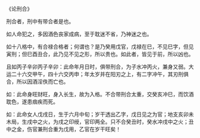 《论刑合》

刑合者，刑中有带合者是也。

如人命犯之，多因酒色丧家成病，至于耽迷不省，乃神迷之也。

如十八格中，有合禄合格者；何谓也？是乃癸用戊官，戊禄在巳，不见巳字，但见寅刑；但巳酉丑合，此乃见不见之形，所以贵也。如此者，皆见于前，所以凶也。

且如丙子辛卯丙子辛卯：此命年月日时，俱带刑合，为子水冲丙火，兼身又弱。大运二十六交甲午，四十六交丙申；年太岁并在阳刃之上，有二字冲午，其刃刑俱合，所以因酒淫佚而亡也。

如：此命身旺财旺，身入长生，故为入格。不合带刑合太重，交癸亥冲巳，而饮酒耽色，遂患痼疾而死。

如：此命女人戊戌日，生于六月中旬；岁干透出乙字，戊日见之为官；地支亥卯未木局，生戌中之火，为戌之印绶，官印两全。只不合癸丑时，癸水冲戌中之火；丑中之金，伤官兼刑合重为戊用，乙官在岁干旺矣！

